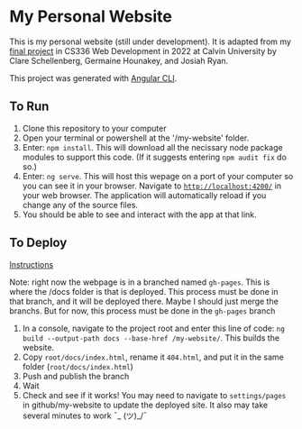 # My Personal Website

This is my personal website (still under development).
It is adapted from my [final project](https://github.com/jryanb0b/personal-website) in CS336 Web Development in 2022 at Calvin University by Clare Schellenberg, Germaine Hounakey, and Josiah Ryan.

This project was generated with [Angular CLI](https://github.com/angular/angular-cli).

## To Run

1. Clone this repository to your computer
2. Open your terminal or powershell at the '/my-website' folder.
3. Enter: `npm install`.  This will download all the necissary node package modules to support this code. (If it suggests entering `npm audit fix` do so.)
4. Enter: `ng serve`. This will host this wepage on a port of your computer so you can see it in your browser.  Navigate to [`http://localhost:4200/`](http://localhost:4200/) in your web browser. The application will automatically reload if you change any of the source files.
5. You should be able to see and interact with the app at that link.

## To Deploy
[Instructions](https://angular.io/guide/deployment)

Note: right now the webpage is in a branched named `gh-pages`.  This is where the /docs folder is that is deployed.  This process must be done in that branch, and it will be deployed there.  Maybe I should just merge the branchs.  But for now, this process must be done in the `gh-pages` branch
1. In a console, navigate to the project root and enter this line of code: `ng build --output-path docs --base-href /my-website/`.  This builds the website.
2. Copy `root/docs/index.html`, rename it `404.html`, and put it in the same folder (`root/docs/index.html`)
3. Push and publish the branch
4. Wait
5. Check and see if it works!  You may need to navigate to `settings/pages` in github/my-website to update the deployed site.  It also may take several minutes to work ¯\_ (ツ)_/¯